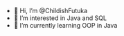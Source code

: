 - 👋 Hi, I’m @ChildishFutuka
- 👀 I’m interested in Java and SQL 
- 🌱 I’m currently learning OOP in Java
